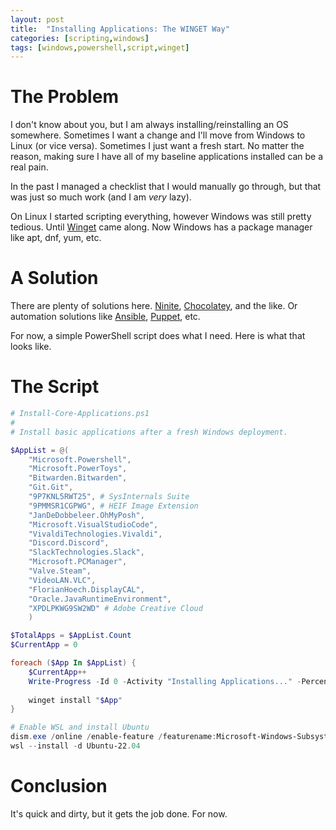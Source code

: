 ```yaml
---
layout: post
title:  "Installing Applications: The WINGET Way"
categories: [scripting,windows]
tags: [windows,powershell,script,winget]
---
```


# The Problem

I don't know about you, but I am always installing/reinstalling an OS somewhere. Sometimes I want a change and I'll move from Windows to Linux (or vice versa). Sometimes I just want a fresh start. No matter the reason, making sure I have all of my baseline applications installed can be a real pain.

In the past I managed a checklist that I would manually go through, but that was just so much work (and I am *very* lazy).

On Linux I started scripting everything, however Windows was still pretty tedious. Until [Winget](https://learn.microsoft.com/en-us/windows/package-manager/winget/) came along. Now Windows has a package manager like apt, dnf, yum, etc. 

# A Solution

There are plenty of solutions here. [Ninite](https://ninite.com), [Chocolatey](https://chocolatey.org), and the like. Or automation solutions like [Ansible](https://www.ansible.com), [Puppet](https://www.puppet.com), etc.

For now, a simple PowerShell script does what I need. Here is what that looks like.

# The Script

```powershell
# Install-Core-Applications.ps1
#
# Install basic applications after a fresh Windows deployment.

$AppList = @(
    "Microsoft.Powershell",
    "Microsoft.PowerToys",
    "Bitwarden.Bitwarden",
    "Git.Git",
    "9P7KNL5RWT25", # SysInternals Suite
    "9PMMSR1CGPWG", # HEIF Image Extension
    "JanDeDobbeleer.OhMyPosh",
    "Microsoft.VisualStudioCode",
    "VivaldiTechnologies.Vivaldi",
    "Discord.Discord",
    "SlackTechnologies.Slack",
    "Microsoft.PCManager",
    "Valve.Steam",
    "VideoLAN.VLC",
    "FlorianHoech.DisplayCAL",
    "Oracle.JavaRuntimeEnvironment",
    "XPDLPKWG9SW2WD" # Adobe Creative Cloud
    )

$TotalApps = $AppList.Count
$CurrentApp = 0

foreach ($App In $AppList) {
    $CurrentApp++
    Write-Progress -Id 0 -Activity "Installing Applications..." -PercentComplete ($CurrentApp/$TotalApps*100) -Status "Installing $App"
 
    winget install "$App"
}

# Enable WSL and install Ubuntu
dism.exe /online /enable-feature /featurename:Microsoft-Windows-Subsystem-Linux /all /norestart
wsl --install -d Ubuntu-22.04
```

# Conclusion

It's quick and dirty, but it gets the job done. For now.